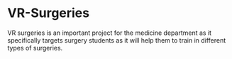 # VR-Surgeries
VR surgeries is an important project for the medicine department as it specifically targets surgery students as it will help them to train in different types of surgeries.
